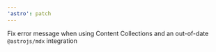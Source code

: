 ```yaml
---
'astro': patch
---
```


Fix error message when using Content Collections and an out-of-date `@astrojs/mdx` integration
